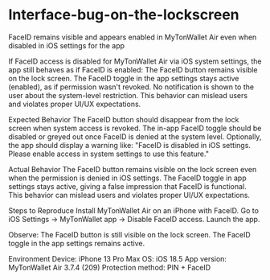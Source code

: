 # Interface-bug-on-the-lockscreen
FaceID remains visible and appears enabled in MyTonWallet Air even when disabled in iOS settings for the app

If FaceID access is disabled for MyTonWallet Air via iOS system settings, the app still behaves as if FaceID is enabled:
The FaceID button remains visible on the lock screen.
The FaceID toggle in the app settings stays active (enabled), as if permission wasn't revoked.
No notification is shown to the user about the system-level restriction.
This behavior can mislead users and violates proper UI/UX expectations.

Expected Behavior
The FaceID button should disappear from the lock screen when system access is revoked.
The in-app FaceID toggle should be disabled or greyed out once FaceID is denied at the system level.
Optionally, the app should display a warning like:
"FaceID is disabled in iOS settings. Please enable access in system settings to use this feature."

Actual Behavior
The FaceID button remains visible on the lock screen even when the permission is denied in iOS settings.
The FaceID toggle in app settings stays active, giving a false impression that FaceID is functional.
This behavior can mislead users and violates proper UI/UX expectations.

Steps to Reproduce
Install MyTonWallet Air on an iPhone with FaceID.
Go to iOS Settings → MyTonWallet app → Disable FaceID access.
Launch the app.

Observe:
The FaceID button is still visible on the lock screen.
The FaceID toggle in the app settings remains active.

Environment
Device: iPhone 13 Pro Max
OS: iOS 18.5
App version: MyTonWallet Air 3.7.4 (209)
Protection method: PIN + FaceID
